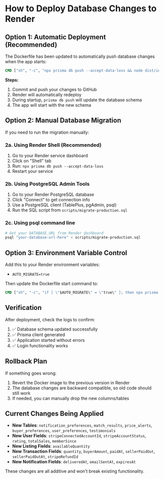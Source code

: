 # How to Deploy Database Changes to Render

## Option 1: Automatic Deployment (Recommended)

The Dockerfile has been updated to automatically push database changes when the app starts:

```dockerfile
CMD ["sh", "-c", "npx prisma db push --accept-data-loss && node dist/index.js"]
```

**Steps:**
1. Commit and push your changes to GitHub
2. Render will automatically redeploy
3. During startup, `prisma db push` will update the database schema
4. The app will start with the new schema

## Option 2: Manual Database Migration

If you need to run the migration manually:

### 2a. Using Render Shell (Recommended)
1. Go to your Render service dashboard
2. Click on "Shell" tab
3. Run: `npx prisma db push --accept-data-loss`
4. Restart your service

### 2b. Using PostgreSQL Admin Tools
1. Go to your Render PostgreSQL database
2. Click "Connect" to get connection info
3. Use a PostgreSQL client (TablePlus, pgAdmin, psql)
4. Run the SQL script from `scripts/migrate-production.sql`

### 2c. Using psql command line
```bash
# Get your DATABASE_URL from Render dashboard
psql "your-database-url-here" < scripts/migrate-production.sql
```

## Option 3: Environment Variable Control

Add this to your Render environment variables:
- `AUTO_MIGRATE=true`

Then update the Dockerfile start command to:
```dockerfile
CMD ["sh", "-c", "if [ \"$AUTO_MIGRATE\" = \"true\" ]; then npx prisma db push --accept-data-loss; fi && node dist/index.js"]
```

## Verification

After deployment, check the logs to confirm:
1. ✅ Database schema updated successfully
2. ✅ Prisma client generated
3. ✅ Application started without errors
4. ✅ Login functionality works

## Rollback Plan

If something goes wrong:
1. Revert the Docker image to the previous version in Render
2. The database changes are backward compatible, so old code should still work
3. If needed, you can manually drop the new columns/tables

## Current Changes Being Applied

- **New Tables**: `notification_preferences`, `match_results`, `price_alerts`, `buyer_preferences`, `user_preferences`, `testimonials`
- **New User Fields**: `stripeConnectedAccountId`, `stripeAccountStatus`, `rating`, `totalSales`, `memberSince`
- **New Listing Fields**: `availableQuantity`
- **New Transaction Fields**: `quantity`, `buyerAmount`, `paidAt`, `sellerPaidOut`, `sellerPaidOutAt`, `stripeRefundId`
- **New Notification Fields**: `deliveredAt`, `emailSentAt`, `expiresAt`

These changes are all additive and won't break existing functionality.